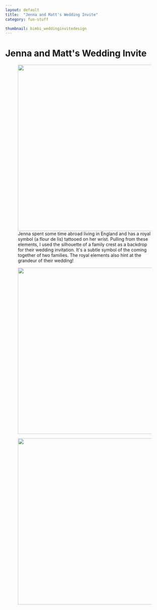 ```yaml
---
layout: default
title:  "Jenna and Matt's Wedding Invite"
category: fun-stuff

thumbnail: bimbi_weddinginvitedesign
---
```


# Jenna and Matt's Wedding Invite

<figure>
	<img src="{{ site.baseurl}}/images/bimbi_weddinginvitedesign_01.jpg" width="790" height="526">
	<figcaption>Jenna spent some time abroad living in England and has a royal symbol (a flour de lis) tattooed on her wrist. Pulling from these elements, I used the silhouette of a family crest as a backdrop for their wedding invitation. It's a subtle symbol of the coming together of two families. The royal elements also hint at the grandeur of their wedding!</figcaption>
</figure>

<figure>
	<img src="{{ site.baseurl}}/images/bimbi_weddinginvitedesign_02.jpg" width="790" height="526">
</figure>

<figure>
	<img src="{{ site.baseurl}}/images/bimbi_weddinginvitedesign_03.jpg" width="790" height="526">
</figure>
